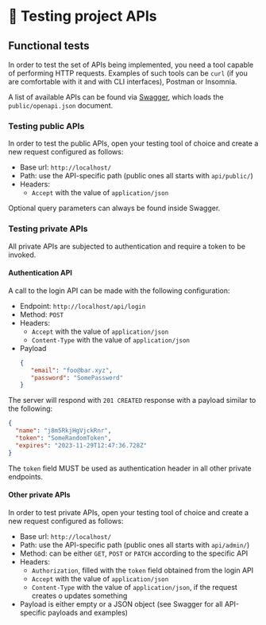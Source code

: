 # :test_tube: Testing project APIs

## Functional tests

In order to test the set of APIs being implemented, you need a tool capable of performing HTTP requests. Examples of
such tools can be `curl` (if you are comfortable with it and with CLI interfaces), Postman or Insomnia.

A list of available APIs can be found via [Swagger](http://localhost/swagger), which loads the `public/openapi.json`
document.

### Testing public APIs

In order to test the public APIs, open your testing tool of choice and create a new request configured as follows:

- Base url: `http://localhost/`
- Path: use the API-specific path (public ones all starts with `api/public/`)
- Headers:
  - `Accept` with the value of `application/json`

Optional query parameters can always be found inside Swagger.

### Testing private APIs

All private APIs are subjected to authentication and require a token to be invoked.

#### Authentication API

A call to the login API can be made with the following configuration:
- Endpoint: `http://localhost/api/login`
- Method: `POST`
- Headers:
  - `Accept` with the value of `application/json`
  - `Content-Type` with the value of `application/json`
- Payload
    ```json
    {
       "email": "foo@bar.xyz",
       "password": "SomePassword"
    }
    ```

The server will respond with `201 CREATED` response with a payload similar to the following:
```json
{
  "name": "j8m5RkjHgVjckRnr",
  "token": "SomeRandomToken",
  "expires": "2023-11-29T12:47:36.728Z"
}
```

The `token` field MUST be used as authentication header in all other private endpoints.

#### Other private APIs

In order to test private APIs, open your testing tool of choice and create a new request configured as follows:

- Base url: `http://localhost/`
- Path: use the API-specific path (public ones all starts with `api/admin/`)
- Method: can be either `GET`, `POST` or `PATCH` according to the specific API
- Headers:
    - `Authorization`, filled with the `token` field obtained from the login API 
    - `Accept` with the value of `application/json`
    - `Content-Type` with the value of `application/json`, if the request creates o updates something
- Payload is either empty or a JSON object (see Swagger for all API-specific payloads and examples)

